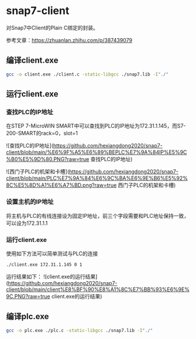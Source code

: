 # snap7-client
对Snap7中Client的Plain C绑定的封装。

参考文章：https://zhuanlan.zhihu.com/p/387439079
## 编译client.exe
```bash
gcc -o client.exe ./client.c -static-libgcc ./snap7.lib -I"./"
```

## 运行client.exe
### 查找PLC的IP地址
在STEP 7-MicroWIN SMART中可以查找到PLC的IP地址为172.31.1.145，而S7-200-SMART的rack=0，slot=1

![查找PLC的IP地址](https://github.com/hexiangdong2020/snap7-client/blob/main/%E6%9F%A5%E6%89%BEPLC%E7%9A%84IP%E5%9C%B0%E5%9D%80.PNG?raw=true 查找PLC的IP地址)

![西门子PLC的机架和卡槽](https://github.com/hexiangdong2020/snap7-client/blob/main/PLC%E7%9A%84%E6%9C%BA%E6%9E%B6%E5%92%8C%E5%8D%A1%E6%A7%BD.png?raw=true 西门子PLC的机架和卡槽)

### 设置主机的IP地址
将主机与PLC的有线连接设为固定IP地址，前三个字段需要和PLC地址保持一致，可以设为172.31.1.1
### 运行client.exe
使用如下方法可以简单测试与PLC的连接
```bash
./client.exe 172.31.1.145 0 1
```
运行结果如下：
![client.exe的运行结果](https://github.com/hexiangdong2020/snap7-client/blob/main/client%E8%BF%90%E8%A1%8C%E7%BB%93%E6%9E%9C.PNG?raw=true client.exe的运行结果)

## 编译plc.exe
```bash
gcc -o plc.exe ./plc.c -static-libgcc ./snap7.lib -I"./"
```

